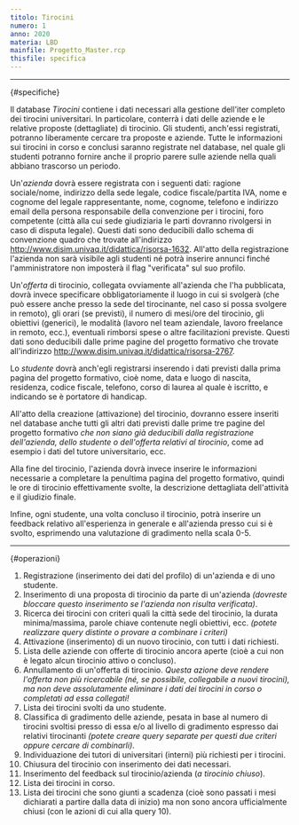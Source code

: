 ```yaml
---
titolo: Tirocini
numero: 1
anno: 2020
materia: LBD
mainfile: Progetto_Master.rcp
thisfile: specifica
---
```


-------
{#specifiche}

Il database *Tirocini* contiene i dati necessari alla
gestione dell'iter completo dei tirocini universitari. In particolare, conterrà
i dati delle aziende e le relative proposte (dettagliate) di tirocinio. Gli
studenti, anch'essi registrati, potranno liberamente cercare tra proposte e
aziende. Tutte le informazioni sui tirocini in corso e conclusi saranno
registrate nel database, nel quale gli studenti potranno fornire anche il
proprio parere sulle aziende nella quali abbiano trascorso un periodo.

Un'*azienda* dovrà essere registrata con i seguenti
dati: ragione sociale/nome, indirizzo della sede legale, codice fiscale/partita
IVA, nome e cognome del legale rappresentante, nome, cognome, telefono e
indirizzo email della persona responsabile della convenzione per i tirocini,
foro competente (città alla cui sede giudiziaria le parti dovranno rivolgersi
in caso di disputa legale). Questi dati sono deducibili dallo schema di
convenzione quadro che trovate all'indirizzo <http://www.disim.univaq.it/didattica/risorsa-1632>.
All'atto della registrazione l'azienda non sarà visibile agli studenti né potrà
inserire annunci finché l'amministratore non imposterà il flag "verificata" sul
suo profilo.

Un'*offerta* di tirocinio, collegata ovviamente
all'azienda che l'ha pubblicata, dovrà invece specificare obbligatoriamente il
luogo in cui si svolgerà (che può essere anche presso la sede del tirocinante,
nel caso si possa svolgere in remoto), gli orari (se previsti), il numero di
mesi/ore del tirocinio, gli obiettivi (generici), le modalità (lavoro nel team
aziendale, lavoro freelance in remoto, ecc.), eventuali rimborsi spese o altre
facilitazioni previste. Questi dati sono deducibili dalle prime pagine del
progetto formativo che trovate all'indirizzo <http://www.disim.univaq.it/didattica/risorsa-2767>.

Lo *studente* dovrà anch'egli registrarsi inserendo i
dati previsti dalla prima pagina del progetto formativo, cioè nome, data e
luogo di nascita, residenza, codice fiscale, telefono, corso di laurea al quale
è iscritto, e indicando se è portatore di handicap.

All'atto della creazione (attivazione) del tirocinio, dovranno
essere inseriti nel database anche tutti gli altri dati previsti dalle prime
tre pagine del progetto formativo *che non siano già deducibili dalla
registrazione dell'azienda, dello studente o dell'offerta relativi al tirocinio*,
come ad esempio i dati del tutore universitario, ecc.

Alla fine del tirocinio, l'azienda dovrà invece inserire le
informazioni necessarie a completare la penultima pagina del progetto
formativo, quindi le ore di tirocinio effettivamente svolte, la descrizione
dettagliata dell'attività e il giudizio finale.

Infine, ogni studente, una volta concluso il tirocinio,
potrà inserire un feedback relativo all'esperienza in generale e all'azienda
presso cui si è svolto, esprimendo una valutazione di gradimento nella scala
0-5.

-------
{#operazioni}

1. Registrazione (inserimento dei dati del profilo) di un'azienda e di uno
studente.
2. Inserimento di una proposta di tirocinio da parte di un'azienda *(dovreste
bloccare questo inserimento se l'azienda non risulta verificata)*.
3. Ricerca dei tirocini con criteri quali la città sede del tirocinio, la
durata minima/massima, parole chiave contenute negli obiettivi, ecc. *(potete
realizzare query distinte o provare a combinare i criteri)*
4. Attivazione (inserimento) di un nuovo tirocinio, con tutti i dati
richiesti.
5. Lista delle aziende con offerte di tirocinio ancora aperte (cioè a cui
non è legato alcun tirocinio attivo o concluso).
6. Annullamento di un'offerta di tirocinio. *Questa azione deve rendere
l'offerta non più ricercabile (né, se possibile, collegabile a nuovi tirocini),
ma non deve assolutamente eliminare i dati dei tirocini in corso o completati
ad essa collegati!*
7. Lista dei tirocini svolti da uno studente.
8. Classifica di gradimento delle aziende, pesata in base al numero di
tirocini svoltisi presso di essa e/o al livello di gradimento espresso dai
relativi tirocinanti *(potete creare query separate per questi due criteri
oppure cercare di combinarli)*.
9. Individuazione dei tutori di universitari (interni) più richiesti per i
tirocini.
10. Chiusura del tirocinio con inserimento dei dati necessari.
11. Inserimento del feedback sul tirocinio/azienda (*a tirocinio chiuso*).
12. Lista dei tirocini in corso.
13. Lista dei tirocini che sono giunti a scadenza (cioè sono passati i mesi
dichiarati a partire dalla data di inizio) ma non sono ancora ufficialmente
chiusi (con le azioni di cui alla query 10).
